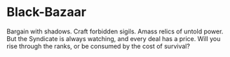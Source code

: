 # Black-Bazaar
Bargain with shadows. Craft forbidden sigils. Amass relics of untold power. But the Syndicate is always watching, and every deal has a price. Will you rise through the ranks, or be consumed by the cost of survival?
